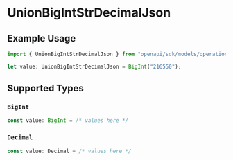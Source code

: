 # UnionBigIntStrDecimalJson

## Example Usage

```typescript
import { UnionBigIntStrDecimalJson } from "openapi/sdk/models/operations";

let value: UnionBigIntStrDecimalJson = BigInt("216550");
```

## Supported Types

### `BigInt`

```typescript
const value: BigInt = /* values here */
```

### `Decimal`

```typescript
const value: Decimal = /* values here */
```


